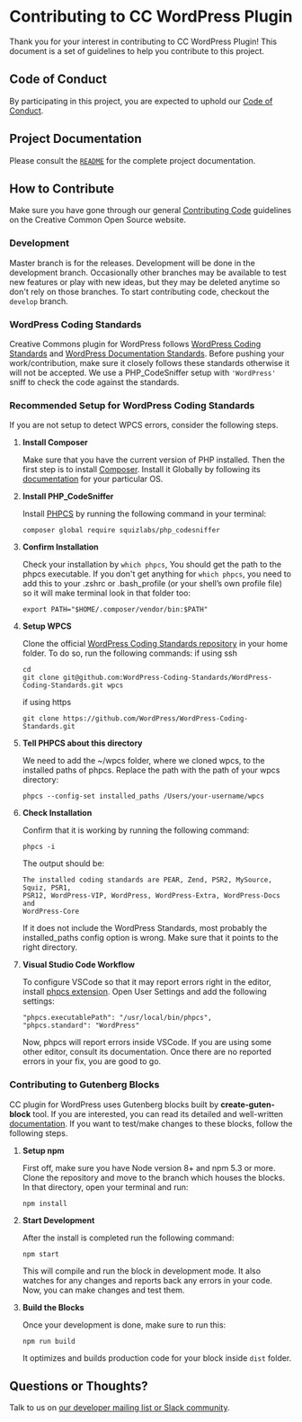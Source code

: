 # Contributing to CC WordPress Plugin

Thank you for your interest in contributing to CC WordPress Plugin! This document is
a set of guidelines to help you contribute to this project.


## Code of Conduct

By participating in this project, you are expected to uphold our [Code of
Conduct][code_of_conduct].

[code_of_conduct]:https://creativecommons.github.io/community/code-of-conduct/


## Project Documentation

Please consult the [`README`](README.md) for the complete project documentation.


## How to Contribute

Make sure you have gone through our general [Contributing Code][contributing]
guidelines on the Creative Common Open Source website.

[contributing]:https://creativecommons.github.io/contributing-code/


### Development

Master branch is for the releases. Development will be done in the development
branch.  Occasionally other branches may be available to test new features or
play with new ideas, but they may be deleted anytime so don't rely on those
branches. To start contributing code, checkout the `develop` branch.

### WordPress Coding Standards

Creative Commons plugin for WordPress follows [WordPress Coding
Standards][standards] and [WordPress Documentation Standards][inline].  Before
pushing your work/contribution, make sure it closely follows these standards
otherwise it will not be accepted. We use a PHP_CodeSniffer setup with
`'WordPress'` sniff to check the code against the standards.

[standards]: https://make.wordpress.org/core/handbook/best-practices/coding-standards/
[inline]: https://make.wordpress.org/core/handbook/best-practices/inline-documentation-standards/


### Recommended Setup for WordPress Coding Standards

If you are not setup to detect WPCS errors, consider the following steps.

1. **Install Composer**

   Make sure that you have the current version of PHP installed. Then the first
   step is to install [Composer](https://getcomposer.org/). Install it Globally
   by following its [documentation](https://getcomposer.org/doc/00-intro.md)
   for your particular OS.

2. **Install PHP_CodeSniffer**

   Install [PHPCS](https://github.com/squizlabs/PHP_CodeSniffer) by running the
   following command in your terminal:
   ```shell
   composer global require squizlabs/php_codesniffer
   ```

3. **Confirm Installation**

   Check your installation by `which phpcs`, You should get the path to the
   phpcs executable. If you don't get anything for `which phpcs`, you need to
   add this to your .zshrc or .bash_profile (or your shell’s own profile file)
   so it will make terminal look in that folder too:
   ```shell
   export PATH="$HOME/.composer/vendor/bin:$PATH"
   ```

4. **Setup WPCS**

   Clone the official [WordPress Coding Standards repository][wpcs-repo] in
   your home folder. To do so, run the following commands:
   if using ssh
   ```shell
   cd
   git clone git@github.com:WordPress-Coding-Standards/WordPress-Coding-Standards.git wpcs
   ```
   if using https
   ```shell
   git clone https://github.com/WordPress/WordPress-Coding-Standards.git
   ```

5. **Tell PHPCS about this directory**

   We need to add the ~/wpcs folder, where we cloned wpcs, to the installed
   paths of phpcs. Replace the path with the path of your wpcs directory:
   ```shell
   phpcs --config-set installed_paths /Users/your-username/wpcs
   ```

6. **Check Installation**

   Confirm that it is working by running the following command:
   ```shell
   phpcs -i
   ```
   The output should be:
   ```
   The installed coding standards are PEAR, Zend, PSR2, MySource, Squiz, PSR1,
   PSR12, WordPress-VIP, WordPress, WordPress-Extra, WordPress-Docs and
   WordPress-Core
   ```
   If it does not include the WordPress Standards, most probably the
   installed_paths config option is wrong. Make sure that it points to the
   right directory.

7. **Visual Studio Code Workflow**

   To configure VSCode so that it may report errors right in the editor,
   install [phpcs extension][phpcs]. Open User Settings and add the following
   settings:

   ```shell
   "phpcs.executablePath": "/usr/local/bin/phpcs",
   "phpcs.standard": "WordPress"
   ```

   Now, phpcs will report errors inside VSCode. If you are using some other
   editor, consult its documentation. Once there are no reported errors in your
   fix, you are good to go.

[wpcs-repo]: https://github.com/WordPress-Coding-Standards/WordPress-Coding-Standards
[phpcs]: https://marketplace.visualstudio.com/items?itemName=ikappas.phpcs


### Contributing to Gutenberg Blocks

CC plugin for WordPress uses Gutenberg blocks built by **create-guten-block** tool.
 If you are interested, you can read its detailed and
 well-written [documentation](https://github.com/ahmadawais/create-guten-block). If you want to test/make changes to these blocks, follow the following steps.


1. **Setup npm**

   First off, make sure you have Node version 8+ and npm 5.3 or more. Clone the repository
   and move to the branch which houses the blocks. In that directory, open your terminal
   and run:

   ```shell
   npm install
   ```

2. **Start Development**

   After the install is completed run the following command:

   ```shell
   npm start
   ```

   This will compile and run the block in development mode. It also watches for any
    changes and reports back any errors in your code. Now, you can make changes and
	 test them.


3. **Build the Blocks**

   Once your development is done, make sure to run this:

   ```shell
   npm run build
   ```

   It optimizes and builds production code for your block inside `dist` folder.

## Questions or Thoughts?

Talk to us on [our developer mailing list or Slack community][community].

[community]:https://creativecommons.github.io/community/
